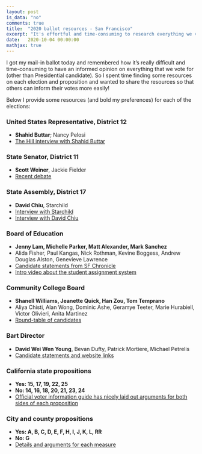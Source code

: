 ```yaml
---
layout: post
is_data: "no"
comments: true
title:  "2020 ballot resources - San Francisco"
excerpt: "It's effortful and time-consuming to research everything we vote for on a ballot, so I've aggregated some resources to be more informed on the contents of the San Francisco ballot"
date:   2020-10-04 00:00:00
mathjax: true
---
```


I got my mail-in ballot today and remembered how it’s really difficult and time-consuming to have an informed opinion on everything that we vote for (other than Presidential candidate). So I spent time finding some resources on each election and proposition and wanted to share the resources so that others can inform their votes more easily!

Below I provide some resources (and bold my preferences) for each of the elections:

### United States Representative, District 12
- **Shahid Buttar**; Nancy Pelosi
- [The Hill interview with Shahid Buttar](https://www.youtube.com/watch?v=5v6EUnHWMP8)

### State Senator, District 11
- **Scott Weiner**, Jackie Fielder
- [Recent debate](https://www.youtube.com/watch?v=XGCpZkhPfG8)

### State Assembly, District 17
- **David Chiu**, Starchild
- [Interview with Starchild](https://www.youtube.com/watch?v=XLPPm4ZU3Js)
- [Interview with David Chiu](https://www.youtube.com/watch?v=fHogtb-k0ts)

### Board of Education
- **Jenny Lam, Michelle Parker, Matt Alexander, Mark Sanchez**
- Alida Fisher, Paul Kangas, Nick Rothman, Kevine Boggess, Andrew Douglas Alston, Genevieve Lawrence
- [Candidate statements from SF Chronicle](https://www.sfchronicle.com/bayarea/article/S-F-school-board-candidates-face-tough-pandemic-15579213.php)
- [Intro video about the student assignment system](https://www.youtube.com/watch?v=-CQ-sZyFLz4)

### Community College Board
- **Shanell Williams, Jeanette Quick, Han Zou, Tom Temprano**
- Aliya Chisti, Alan Wong, Dominic Ashe, Geramye Teeter, Marie Hurabiell, Victor Olivieri, Anita Martinez
- [Round-table of candidates](https://www.youtube.com/watch?v=Fc0C63GpIjk)

### Bart Director
- **David Wei Wen Young**, Bevan Dufty, Patrick Mortiere, Michael Petrelis
- [Candidate statements and website links](https://voterguide.sfelections.org/en/candidates-bart-director-district-9)

### California state propositions
- **Yes: 15, 17, 19, 22, 25**
- **No: 14, 16, 18, 20, 21, 23, 24**
- [Official voter information guide has nicely laid out arguments for both sides of each proposition](https://vig.cdn.sos.ca.gov/2020/general/pdf/complete-vig.pdf)

### City and county propositions
- **Yes: A, B, C, D, E, F, H, I, J, K, L, RR**
- **No: G**
- [Details and arguments for each measure](https://sfelections.sfgov.org/measures)
